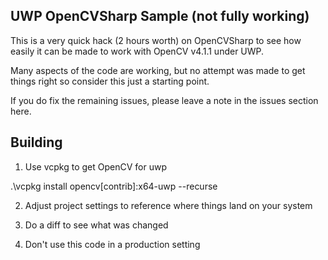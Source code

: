 ## UWP OpenCVSharp Sample (not fully working)

This is a very quick hack (2 hours worth) on OpenCVSharp to see how easily it can be made to work with OpenCV v4.1.1 under UWP.

Many aspects of the code are working, but no attempt was made to get things right so consider this just a starting point.

If you do fix the remaining issues, please leave a note in the issues section here.

## Building

1. Use vcpkg to get OpenCV for uwp

.\vcpkg install opencv[contrib]:x64-uwp --recurse

2. Adjust project settings to reference where things land on your system

3. Do a diff to see what was changed

4. Don't use this code in a production setting

